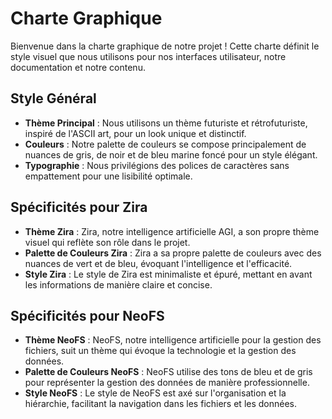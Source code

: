 # Charte Graphique

Bienvenue dans la charte graphique de notre projet ! Cette charte définit le style visuel que nous utilisons pour nos interfaces utilisateur, notre documentation et notre contenu.

## Style Général

- **Thème Principal** : Nous utilisons un thème futuriste et rétrofuturiste, inspiré de l'ASCII art, pour un look unique et distinctif.
- **Couleurs** : Notre palette de couleurs se compose principalement de nuances de gris, de noir et de bleu marine foncé pour un style élégant.
- **Typographie** : Nous privilégions des polices de caractères sans empattement pour une lisibilité optimale.

## Spécificités pour Zira

- **Thème Zira** : Zira, notre intelligence artificielle AGI, a son propre thème visuel qui reflète son rôle dans le projet.
- **Palette de Couleurs Zira** : Zira a sa propre palette de couleurs avec des nuances de vert et de bleu, évoquant l'intelligence et l'efficacité.
- **Style Zira** : Le style de Zira est minimaliste et épuré, mettant en avant les informations de manière claire et concise.

## Spécificités pour NeoFS

- **Thème NeoFS** : NeoFS, notre intelligence artificielle pour la gestion des fichiers, suit un thème qui évoque la technologie et la gestion des données.
- **Palette de Couleurs NeoFS** : NeoFS utilise des tons de bleu et de gris pour représenter la gestion des données de manière professionnelle.
- **Style NeoFS** : Le style de NeoFS est axé sur l'organisation et la hiérarchie, facilitant la navigation dans les fichiers et les données.
